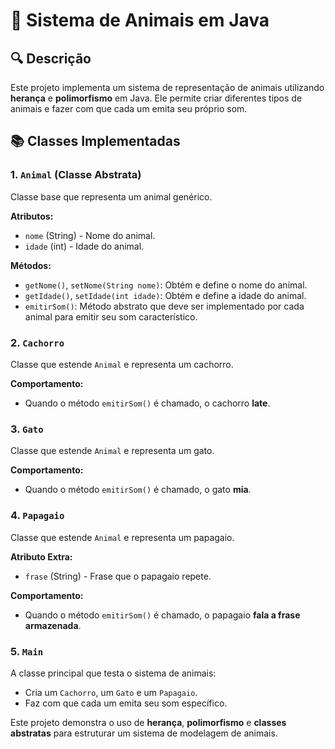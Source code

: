 # 🐾 Sistema de Animais em Java

## 🔍 Descrição
Este projeto implementa um sistema de representação de animais utilizando **herança** e **polimorfismo** em Java. Ele permite criar diferentes tipos de animais e fazer com que cada um emita seu próprio som.

## 📚 Classes Implementadas
### **1. `Animal` (Classe Abstrata)**
Classe base que representa um animal genérico.

**Atributos:**
- `nome` (String) - Nome do animal.
- `idade` (int) - Idade do animal.

**Métodos:**
- `getNome()`, `setNome(String nome)`: Obtém e define o nome do animal.
- `getIdade()`, `setIdade(int idade)`: Obtém e define a idade do animal.
- `emitirSom()`: Método abstrato que deve ser implementado por cada animal para emitir seu som característico.

### **2. `Cachorro`**
Classe que estende `Animal` e representa um cachorro.

**Comportamento:**  
- Quando o método `emitirSom()` é chamado, o cachorro **late**.

### **3. `Gato`**
Classe que estende `Animal` e representa um gato.

**Comportamento:**  
- Quando o método `emitirSom()` é chamado, o gato **mia**.

### **4. `Papagaio`**
Classe que estende `Animal` e representa um papagaio.

**Atributo Extra:**  
- `frase` (String) - Frase que o papagaio repete.

**Comportamento:**  
- Quando o método `emitirSom()` é chamado, o papagaio **fala a frase armazenada**.

### **5. `Main`**
A classe principal que testa o sistema de animais:
- Cria um `Cachorro`, um `Gato` e um `Papagaio`.
- Faz com que cada um emita seu som específico.

Este projeto demonstra o uso de **herança**, **polimorfismo** e **classes abstratas** para estruturar um sistema de modelagem de animais.

